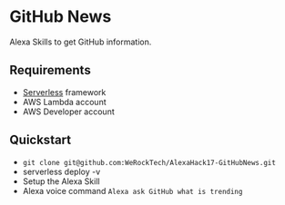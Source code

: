 # GitHub News

Alexa Skills to get GitHub information.

## Requirements

- [Serverless](http://serverless.com) framework
- AWS Lambda account
- AWS Developer account

## Quickstart

- `git clone git@github.com:WeRockTech/AlexaHack17-GitHubNews.git`
- serverless deploy -v
- Setup the Alexa Skill
- Alexa voice command `Alexa ask GitHub what is trending`
